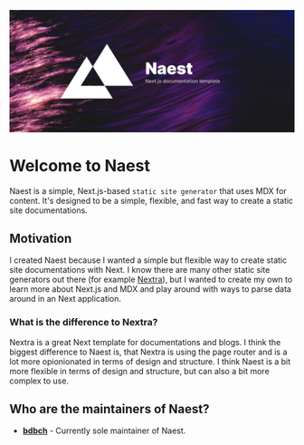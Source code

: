 ![Naest](./public/images/cover.png)

# Welcome to Naest

Naest is a simple, Next.js-based `static site generator` that uses MDX for content. It's designed to be a simple, flexible, and fast way to create a static site documentations.

## Motivation

I created Naest because I wanted a simple but flexible way to create static site documentations with Next. I know there are many other static site generators out there (for example [Nextra](https://nextra.vercel.app/)),
but I wanted to create my own to learn more about Next.js and MDX and play around with ways to parse data around in an Next application.

### What is the difference to Nextra?

Nextra is a great Next template for documentations and blogs. I think the biggest difference to Naest is, that Nextra is using the page router and is a lot more opionionated in terms of design and structure.
I think Naest is a bit more flexible in terms of design and structure, but can also a bit more complex to use.

## Who are the maintainers of Naest?

- **[bdbch](https://github.com/bdbch)** - Currently sole maintainer of Naest.
